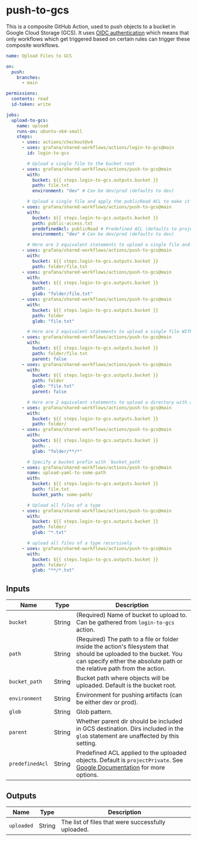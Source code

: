 # push-to-gcs

This is a composite GitHub Action, used to push objects to a bucket in Google Cloud Storage (GCS).
It uses [OIDC authentication](https://docs.github.com/en/actions/deployment/security-hardening-your-deployments/about-security-hardening-with-openid-connect)
which means that only workflows which get triggered based on certain rules can
trigger these composite workflows.

```yaml
name: Upload Files to GCS

on:
  push:
    branches:
      - main

permissions:
  contents: read
  id-token: write

jobs:
  upload-to-gcs:
    name: upload
    runs-on: ubuntu-x64-small
    steps:
      - uses: actions/checkout@v4
      - uses: grafana/shared-workflows/actions/login-to-gcs@main
        id: login-to-gcs

        # Upload a single file to the bucket root
      - uses: grafana/shared-workflows/actions/push-to-gcs@main
        with:
          bucket: ${{ steps.login-to-gcs.outputs.bucket }}
          path: file.txt
          environment: "dev" # Can be dev/prod (defaults to dev)

        # Upload a single file and apply the publicRead ACL to make it publicly accessible.
      - uses: grafana/shared-workflows/actions/push-to-gcs@main
        with:
          bucket: ${{ steps.login-to-gcs.outputs.bucket }}
          path: public-access.txt
          predefinedAcl: publicRead # Predefined ACL (defaults to projectPrivate)
          environment: "dev" # Can be dev/prod (defaults to dev)

        # Here are 3 equivalent statements to upload a single file and its parent directory to the bucket root
      - uses: grafana/shared-workflows/actions/push-to-gcs@main
        with:
          bucket: ${{ steps.login-to-gcs.outputs.bucket }}
          path: folder/file.txt
      - uses: grafana/shared-workflows/actions/push-to-gcs@main
        with:
          bucket: ${{ steps.login-to-gcs.outputs.bucket }}
          path: .
          glob: "folder/file.txt"
      - uses: grafana/shared-workflows/actions/push-to-gcs@main
        with:
          bucket: ${{ steps.login-to-gcs.outputs.bucket }}
          path: folder
          glob: "file.txt"

        # Here are 2 equivalent statements to upload a single file WITHOUT its parent directory to the bucket root
      - uses: grafana/shared-workflows/actions/push-to-gcs@main
        with:
          bucket: ${{ steps.login-to-gcs.outputs.bucket }}
          path: folder/file.txt
          parent: false
      - uses: grafana/shared-workflows/actions/push-to-gcs@main
        with:
          bucket: ${{ steps.login-to-gcs.outputs.bucket }}
          path: folder
          glob: "file.txt"
          parent: false

        # Here are 2 equivalent statements to upload a directory with all subdirectories
      - uses: grafana/shared-workflows/actions/push-to-gcs@main
        with:
          bucket: ${{ steps.login-to-gcs.outputs.bucket }}
          path: folder/
      - uses: grafana/shared-workflows/actions/push-to-gcs@main
        with:
          bucket: ${{ steps.login-to-gcs.outputs.bucket }}
          path: .
          glob: "folder/**/*"

        # Specify a bucket prefix with `bucket_path`
      - uses: grafana/shared-workflows/actions/push-to-gcs@main
        name: upload-yaml-to-some-path
        with:
          bucket: ${{ steps.login-to-gcs.outputs.bucket }}
          path: file.txt
          bucket_path: some-path/

        # Upload all files of a type
      - uses: grafana/shared-workflows/actions/push-to-gcs@main
        with:
          bucket: ${{ steps.login-to-gcs.outputs.bucket }}
          path: folder/
          glob: "*.txt"

        # upload all files of a type recursively
      - uses: grafana/shared-workflows/actions/push-to-gcs@main
        with:
          bucket: ${{ steps.login-to-gcs.outputs.bucket }}
          path: folder/
          glob: "**/*.txt"
```

## Inputs

| Name            | Type   | Description                                                                                                                                                                                       |
| --------------- | ------ | ------------------------------------------------------------------------------------------------------------------------------------------------------------------------------------------------- |
| `bucket`        | String | (Required) Name of bucket to upload to. Can be gathered from `login-to-gcs` action.                                                                                                               |
| `path`          | String | (Required) The path to a file or folder inside the action's filesystem that should be uploaded to the bucket. You can specify either the absolute path or the relative path from the action.      |
| `bucket_path`   | String | Bucket path where objects will be uploaded. Default is the bucket root.                                                                                                                           |
| `environment`   | String | Environment for pushing artifacts (can be either dev or prod).                                                                                                                                    |
| `glob`          | String | Glob pattern.                                                                                                                                                                                     |
| `parent`        | String | Whether parent dir should be included in GCS destination. Dirs included in the `glob` statement are unaffected by this setting.                                                                   |
| `predefinedAcl` | String | Predefined ACL applied to the uploaded objects. Default is `projectPrivate`. See [Google Documentation](https://googleapis.dev/nodejs/storage/latest/global.html#UploadOptions) for more options. |

## Outputs

| Name       | Type   | Description                                        |
| ---------- | ------ | -------------------------------------------------- |
| `uploaded` | String | The list of files that were successfully uploaded. |
